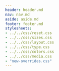 ```yaml
---
header: header.md
nav: nav.md
aside: aside.md
footer: footer.md
stylesheets:
- ../../css/reset.css
- ../../css/sizes.css
- ../../css/layout.css
- ../../css/type.css
- ../../css/colors.css
- ../../css/media.css
- "new-overrides.css"
---
```

